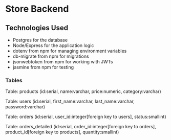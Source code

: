 # Store Backend

## Technologies Used

- Postgres for the database
- Node/Express for the application logic
- dotenv from npm for managing environment variables
- db-migrate from npm for migrations
- jsonwebtoken from npm for working with JWTs
- jasmine from npm for testing

### Tables

Table: products (id:serial, name:varchar, price:numeric, category:varchar)

Table: users (id:serial, first_name:varchar, last_name:varchar, password:varchar)

Table: orders (id:serial, user_id:integer[foreign key to users], status:smallint)

Table: orders_detailed (id:serial, order_id:integer[foreign key to orders], product_id[foreign key to products], quantity:smallint)
